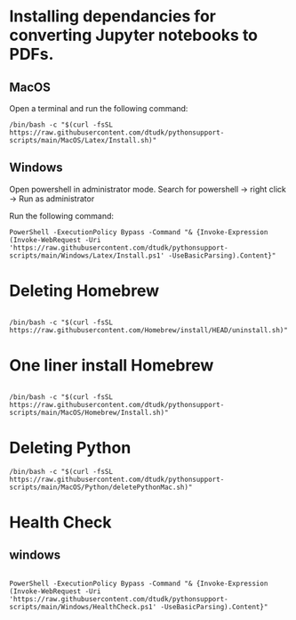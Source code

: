 # Installing dependancies for converting Jupyter notebooks to PDFs.
## MacOS
Open a terminal and run the following command:

```{bash}
/bin/bash -c "$(curl -fsSL https://raw.githubusercontent.com/dtudk/pythonsupport-scripts/main/MacOS/Latex/Install.sh)"
```
## Windows

Open powershell in administrator mode. Search for powershell -> right click -> Run as administrator 

Run the following command: 

```{powershell}
PowerShell -ExecutionPolicy Bypass -Command "& {Invoke-Expression (Invoke-WebRequest -Uri 'https://raw.githubusercontent.com/dtudk/pythonsupport-scripts/main/Windows/Latex/Install.ps1' -UseBasicParsing).Content}"
```

# Deleting Homebrew 
```{bash}

/bin/bash -c "$(curl -fsSL https://raw.githubusercontent.com/Homebrew/install/HEAD/uninstall.sh)"
```


# One liner install Homebrew

```{bash}

/bin/bash -c "$(curl -fsSL https://raw.githubusercontent.com/dtudk/pythonsupport-scripts/main/MacOS/Homebrew/Install.sh)"
```

# Deleting Python 


```{bash}
/bin/bash -c "$(curl -fsSL https://raw.githubusercontent.com/dtudk/pythonsupport-scripts/main/MacOS/Python/deletePythonMac.sh)"
```

# Health Check 
## windows 

```{powershell}

PowerShell -ExecutionPolicy Bypass -Command "& {Invoke-Expression (Invoke-WebRequest -Uri 'https://raw.githubusercontent.com/dtudk/pythonsupport-scripts/main/Windows/HealthCheck.ps1' -UseBasicParsing).Content}"
```


